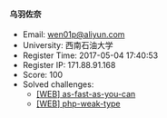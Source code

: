 #### 乌羽佐奈  

* Email: wen01p@aliyun.com  
* University: 西南石油大学  
* Register Time: 2017-05-04 17:40:53  
* Register IP: 171.88.91.168  
* Score: 100  
* Solved challenges: 
  * [[WEB] as-fast-as-you-can](https://github.com/SniperOJ/Challenges/blob/master/WEB/as-fast-as-you-can.json)  
  * [[WEB] php-weak-type](https://github.com/SniperOJ/Challenges/blob/master/WEB/php-weak-type.json)  
